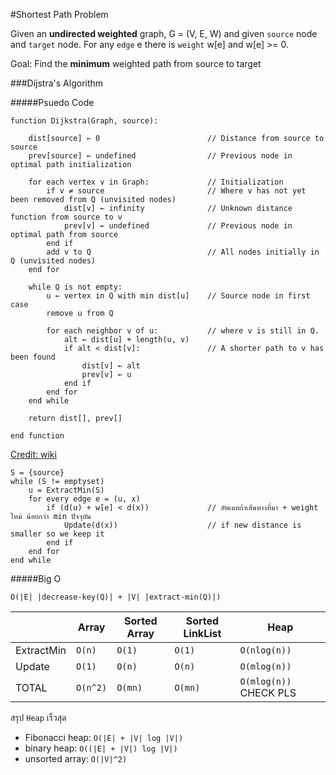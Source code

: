 #Shortest Path Problem

Given an **undirected weighted** graph,
G = (V, E, W) and given `source` node and `target` node.
For any `edge` e there is `weight` w[e] and w[e] >= 0.

Goal: Find the **minimum** weighted path from source to target

###Dijstra's Algorithm

#####Psuedo Code

    function Dijkstra(Graph, source):
        
        dist[source] ← 0                        // Distance from source to source
        prev[source] ← undefined                // Previous node in optimal path initialization
        
        for each vertex v in Graph:             // Initialization
            if v ≠ source                       // Where v has not yet been removed from Q (unvisited nodes)
                dist[v] ← infinity              // Unknown distance function from source to v
                prev[v] ← undefined             // Previous node in optimal path from source
            end if 
            add v to Q                          // All nodes initially in Q (unvisited nodes)
        end for
        
        while Q is not empty:
            u ← vertex in Q with min dist[u]    // Source node in first case
            remove u from Q 
            
            for each neighbor v of u:           // where v is still in Q.
                alt ← dist[u] + length(u, v)
                if alt < dist[v]:               // A shorter path to v has been found
                    dist[v] ← alt 
                    prev[v] ← u 
                end if
            end for
        end while
        
        return dist[], prev[]
        
    end function

[Credit: wiki](http://en.wikipedia.org/wiki/Dijkstra's_algorithm)

    S = {source}
    while (S != emptyset)
        u = ExtractMin(S)
        for every edge e = (u, x)
            if (d(u) + w[e] < d(x))             // อัพเดทถ้าเส้นทางที่มา + weight ใหม่ น้อยกว่า min ปัจจุบัน
                Update(d(x))                    // if new distance is smaller so we keep it
            end if
        end for
    end while
    
#####Big O

`O(|E| |decrease-key(Q)| + |V| |extract-min(Q)|)`

|  | Array | Sorted Array | Sorted LinkList | Heap |
|---|---|---|---|---|
| ExtractMin | `O(n)` | `O(1)` | `O(1)` | `O(nlog(n))` |
| Update | `O(1)` | `O(n)` | `O(n)` | `O(mlog(n))` |
| TOTAL | `O(n^2)` | `O(mn)` | `O(mn)` | `O(mlog(n))` CHECK PLS |

สรุป `Heap` เร็วสุด
+ Fibonacci heap: `O(|E| + |V| log |V|)`
+ binary heap: `O((|E| + |V|) log |V|)`
+ unsorted array: `O(|V|^2)`
